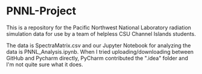 # PNNL-Project
  This is a repository for the Pacific Northwest National Laboratory radiation simulation data for use by a team of helpless CSU Channel Islands students.
  
  The data is SpectraMatrix.csv and our Jupyter Notebook for analyzing the data is PNNL_Analysis.ipynb. When I tried uploading/downloading between GitHub and Pycharm directly, PyCharm contributed the ".idea" folder and I'm not quite sure what it does.
